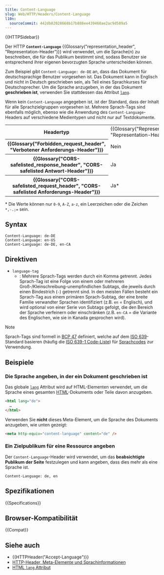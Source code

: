 ```yaml
---
title: Content-Language
slug: Web/HTTP/Headers/Content-Language
l10n:
  sourceCommit: 442db82028668b17b888ee439468ae2ac9d589a5
---
```


{{HTTPSidebar}}

Der HTTP **`Content-Language`** {{Glossary("representation_header", "Representation-Header")}} wird verwendet, um die Sprache(n) zu beschreiben, die für das Publikum bestimmt sind, sodass Benutzer sie entsprechend ihrer eigenen bevorzugten Sprache unterscheiden können.

Zum Beispiel gibt `Content-Language: de-DE` an, dass das Dokument für deutschsprachige Benutzer vorgesehen ist. Das Dokument kann in Englisch und nicht in Deutsch geschrieben sein, als Teil eines Sprachkurses für Deutschsprecher. Um die Sprache anzugeben, in der das Dokument **geschrieben ist**, verwenden Sie stattdessen das Attribut [`lang`](/de/docs/Web/HTML/Global_attributes/lang).

Wenn kein `Content-Language` angegeben ist, ist der Standard, dass der Inhalt für alle Sprachzielgruppen vorgesehen ist. Mehrere Sprach-Tags sind ebenfalls möglich, ebenso wie die Anwendung des `Content-Language`-Headers auf verschiedene Medientypen und nicht nur auf Textdokumente.

<table class="properties">
  <tbody>
    <tr>
      <th scope="row">Headertyp</th>
      <td>{{Glossary("Representation_header", "Representation-Header")}}</td>
    </tr>
    <tr>
      <th scope="row">{{Glossary("Forbidden_request_header", "Verbotener Anforderungs-Header")}}</th>
      <td>Nein</td>
    </tr>
    <tr>
      <th scope="row">
        {{Glossary("CORS-safelisted_response_header", "CORS-safelisted Antwort-Header")}}
      </th>
      <td>Ja</td>
    </tr>
    <tr>
      <th scope="row">
        {{Glossary("CORS-safelisted_request_header", "CORS-safelisted Anforderungs-Header")}}
      </th>
      <td>
        Ja*
      </td>
    </tr>
  </tbody>
</table>

\* Die Werte können nur `0-9`, `A-Z`, `a-z`, ein Leerzeichen oder die Zeichen `*,-.;=` sein.

## Syntax

```http
Content-Language: de-DE
Content-Language: en-US
Content-Language: de-DE, en-CA
```

## Direktiven

- `language-tag`
  - : Mehrere Sprach-Tags werden durch ein Komma getrennt. Jedes Sprach-Tag ist eine Folge von einem oder mehreren Groß-/Kleinschreibung-unempfindlichen Subtags, die jeweils durch einen Bindestrich (`-`) getrennt sind. In den meisten Fällen besteht ein Sprach-Tag aus einem primären Sprach-Subtag, der eine breite Familie verwandter Sprachen identifiziert (z.B. `en` = Englisch), und wird optional von einer Serie von Subtags gefolgt, die den Bereich der Sprache verfeinern oder einschränken (z.B. `en-CA` = die Variante des Englischen, wie sie in Kanada gesprochen wird).

> [!NOTE]
> Sprach-Tags sind formell in [BCP 47](https://www.rfc-editor.org/rfc/bcp/bcp47.txt) definiert, welche auf dem [ISO 639](https://en.wikipedia.org/wiki/ISO_639)-Standard basieren (häufig die [ISO 639-1 Code-Liste](https://en.wikipedia.org/wiki/List_of_ISO_639-1_codes)) für [Sprachcodes](https://en.wikipedia.org/wiki/Language_code) zur Verwendung.

## Beispiele

### Die Sprache angeben, in der ein Dokument geschrieben ist

Das globale [`lang`](/de/docs/Web/HTML/Global_attributes/lang) Attribut wird auf HTML-Elementen verwendet, um die Sprache eines gesamten [HTML](/de/docs/Web/HTML)-Dokuments oder Teile davon anzugeben.

```html
<html lang="de">
  …
</html>
```

Verwenden Sie **nicht** dieses Meta-Element, um die Sprache des Dokuments anzugeben, wie unten gezeigt:

```html example-bad
<meta http-equiv="content-language" content="de" />
```

### Ein Zielpublikum für eine Ressource angeben

Der `Content-Language`-Header wird verwendet, um das **beabsichtigte Publikum der Seite** festzulegen und kann angeben, dass dies mehr als eine Sprache ist.

```http
Content-Language: de, en
```

## Spezifikationen

{{Specifications}}

## Browser-Kompatibilität

{{Compat}}

## Siehe auch

- {{HTTPHeader("Accept-Language")}}
- [HTTP-Header, Meta-Elemente und Sprachinformationen](https://www.w3.org/International/questions/qa-http-and-lang.en)
- [HTML `lang` Attribut](/de/docs/Web/HTML/Global_attributes/lang)
